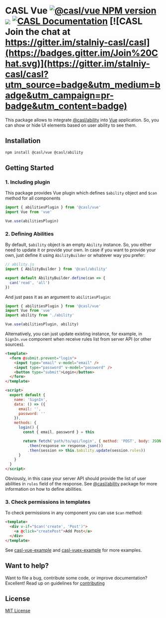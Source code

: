 # CASL Vue [![@casl/vue NPM version](https://badge.fury.io/js/%40casl%2Fvue.svg)](https://badge.fury.io/js/%40casl%2Fvue) [![](https://img.shields.io/npm/dm/%40casl%2Fvue.svg)](https://www.npmjs.com/package/%40casl%2Fvue) [![CASL Documentation](https://img.shields.io/badge/documentation-available-brightgreen.svg)](https://stalniy.github.io/casl/) [![CASL Join the chat at https://gitter.im/stalniy-casl/casl](https://badges.gitter.im/Join%20Chat.svg)](https://gitter.im/stalniy-casl/casl?utm_source=badge&utm_medium=badge&utm_campaign=pr-badge&utm_content=badge)

This package allows to integrate [@casl/ability](/packages/casl-ability) into [Vue][vue] application. So, you can show or hide UI elements based on user ability to see them.

## Installation

```sh
npm install @casl/vue @casl/ability
```

## Getting Started

### 1. Including plugin

This package provides Vue plugin which defines `$ability` object and `$can` method for all components

```js
import { abilitiesPlugin } from '@casl/vue'
import Vue from 'vue'

Vue.use(abilitiesPlugin)
```

### 2. Defining Abilities

By default, `$ability` object is an empty `Ability` instance. So, you either need to update it or provide your own.
In case if you want to provide your own, just define it using `AbilityBuilder` or whatever way you prefer:

```js
// ability.js
import { AbilityBuilder } from '@casl/ability'

export default AbilityBuilder.define(can => {
  can('read', 'all')
})
```

And just pass it as an argument to `abilitiesPlugin`:

```js
import { abilitiesPlugin } from '@casl/vue'
import Vue from 'vue'
import ability from './ability'

Vue.use(abilitiesPlugin, ability)
```

Alternatively, you can just update existing instance, for example, in `SignIn.vue` component when receive rules list from server API (or other sources).

```html
<template>
  <form @submit.prevent="login">
    <input type="email" v-model="email" />
    <input type="password" v-model="password" />
    <button type="submit">Login</button>
  </form>
</template>

<script>
  export default {
    name: 'SignIn',
    data: () => ({
      email: '',
      password: ''
    }),
    methods: {
      login() {
        const { email, password } = this

        return fetch('path/to/api/login', { method: 'POST', body: JSON.stringify({ email, password }) })
          .then(response => response.json())
          .then(session => this.$ability.update(session.rules))
      }
    }
  }
</script>
```

Obviously, in this case your server API should provide the list of user abilities in `rules` field of the response.
See [@casl/ability](/packages/casl-ability) package for more information on how to define abilities.

### 3. Check permissions in templates

To check permissions in any component you can use `$can` method:

```html
<template>
  <div v-if="$can('create', 'Post')">
    <a @click="createPost">Add Post</a>
  </div>
</template>
```

See [casl-vue-example][casl-vue-example] and [casl-vuex-example][casl-vuex-example] for more examples.

## Want to help?

Want to file a bug, contribute some code, or improve documentation? Excellent! Read up on guidelines for [contributing][contributing]

## License

[MIT License](http://www.opensource.org/licenses/MIT)

[contributing]: /CONTRIBUTING.md
[vue]: https://vuejs.org/
[casl-vue-example]: https://github.com/stalniy/casl-vue-example
[casl-vuex-example]: https://github.com/stalniy/casl-vue-api-example
